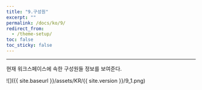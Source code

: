 ```yaml
---
title: "9.구성원"
excerpt: ""
permalink: /docs/ko/9/
redirect_from:
  - /theme-setup/
toc: false
toc_sticky: false
---
```


---
현재 워크스페이스에 속한 구성원들 정보를 보여준다.

![]({{ site.baseurl }}/assets/KR/{{ site.version }}/9_1.png)
